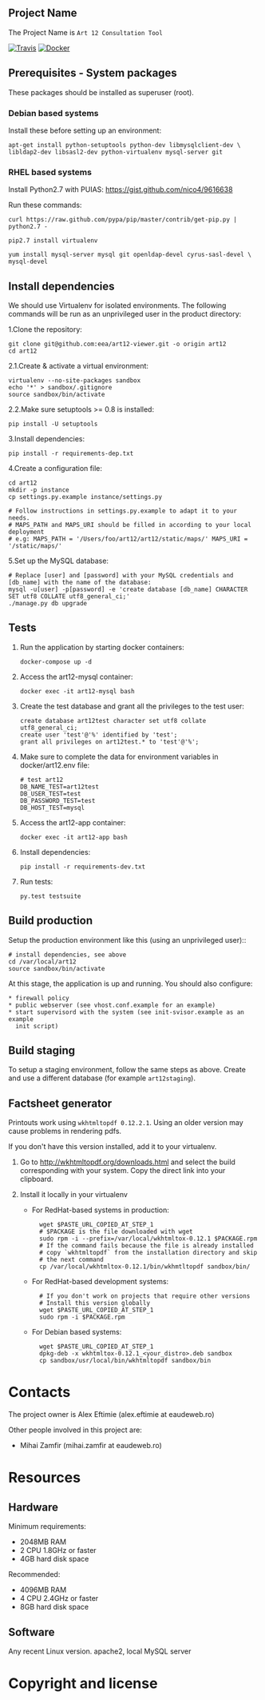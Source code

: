 Project Name
------------
The Project Name is `Art 12 Consultation Tool`

[![Travis](https://travis-ci.org/eea/art12-viewer.svg?branch=master)](https://travis-ci.org/eea/art12-viewer)
[![Docker](https://img.shields.io/docker/build/eeacms/art12-viewer)](https://hub.docker.com/r/eeacms/art12-viewer/builds/)

Prerequisites - System packages
-------------------------------

These packages should be installed as superuser (root).

### Debian based systems ###

Install these before setting up an environment:

    apt-get install python-setuptools python-dev libmysqlclient-dev \
    libldap2-dev libsasl2-dev python-virtualenv mysql-server git

### RHEL based systems ###
Install Python2.7 with PUIAS: https://gist.github.com/nico4/9616638

Run these commands:

    curl https://raw.github.com/pypa/pip/master/contrib/get-pip.py | python2.7 -

    pip2.7 install virtualenv

    yum install mysql-server mysql git openldap-devel cyrus-sasl-devel \
    mysql-devel


Install dependencies
--------------------

We should use Virtualenv for isolated environments. The following commands will
be run as an unprivileged user in the product directory:

1.Clone the repository:


    git clone git@github.com:eea/art12-viewer.git -o origin art12
    cd art12

2.1.Create & activate a virtual environment:


    virtualenv --no-site-packages sandbox
    echo '*' > sandbox/.gitignore
    source sandbox/bin/activate

2.2.Make sure setuptools >= 0.8 is installed:

    pip install -U setuptools

3.Install dependencies:

    pip install -r requirements-dep.txt

4.Create a configuration file:

    cd art12
    mkdir -p instance
    cp settings.py.example instance/settings.py

    # Follow instructions in settings.py.example to adapt it to your needs.
    # MAPS_PATH and MAPS_URI should be filled in according to your local deployment
    # e.g: MAPS_PATH = '/Users/foo/art12/art12/static/maps/' MAPS_URI = '/static/maps/'

5.Set up the MySQL database:

    # Replace [user] and [password] with your MySQL credentials and [db_name] with the name of the database:
    mysql -u[user] -p[password] -e 'create database [db_name] CHARACTER SET utf8 COLLATE utf8_general_ci;'
    ./manage.py db upgrade


Tests
----------------

1. Run the application by starting docker containers:

       docker-compose up -d

2. Access the art12-mysql container:

       docker exec -it art12-mysql bash

3. Create the test database and grant all the privileges to the test user:

       create database art12test character set utf8 collate utf8_general_ci;
       create user 'test'@'%' identified by 'test';
       grant all privileges on art12test.* to 'test'@'%';


4. Make sure to complete the data for environment variables in docker/art12.env file:

       # test art12
       DB_NAME_TEST=art12test
       DB_USER_TEST=test
       DB_PASSWORD_TEST=test
       DB_HOST_TEST=mysql

5. Access the art12-app container:

       docker exec -it art12-app bash

6. Install dependencies:

       pip install -r requirements-dev.txt

7. Run tests:

       py.test testsuite


Build production
----------------

Setup the production environment like this (using an unprivileged user)::

    # install dependencies, see above
    cd /var/local/art12
    source sandbox/bin/activate

At this stage, the application is up and running. You should also configure:

    * firewall policy
    * public webserver (see vhost.conf.example for an example)
    * start supervisord with the system (see init-svisor.example as an example
      init script)


Build staging
-------------

To setup a staging environment, follow the same steps as above. Create and use
a different database (for example ``art12staging``).


Factsheet generator
-------------------

Printouts work using `wkhtmltopdf 0.12.2.1`. Using an older version may cause
problems in rendering pdfs.

If you don't have this version installed, add it to your virtualenv.

1. Go to http://wkhtmltopdf.org/downloads.html and select the build
   corresponding with your system. Copy the direct link into your clipboard.

2. Install it locally in your virtualenv

    * For RedHat-based systems in production:

            wget $PASTE_URL_COPIED_AT_STEP_1
            # $PACKAGE is the file downloaded with wget
            sudo rpm -i --prefix=/var/local/wkhtmltox-0.12.1 $PACKAGE.rpm
            # If the command fails because the file is already installed
            # copy `wkhtmltopdf` from the installation directory and skip
            # the next command
            cp /var/local/wkhtmltox-0.12.1/bin/wkhmtltopdf sandbox/bin/

    * For RedHat-based development systems:

            # If you don't work on projects that require other versions
            # Install this version globally
            wget $PASTE_URL_COPIED_AT_STEP_1
            sudo rpm -i $PACKAGE.rpm

    * For Debian based systems:

            wget $PASTE_URL_COPIED_AT_STEP_1
            dpkg-deb -x wkhtmltox-0.12.1_<your_distro>.deb sandbox
            cp sandbox/usr/local/bin/wkhtmltopdf sandbox/bin


Contacts
========


The project owner is Alex Eftimie (alex.eftimie at eaudeweb.ro)

Other people involved in this project are:

* Mihai Zamfir (mihai.zamfir at eaudeweb.ro)


Resources
=========

Hardware
--------

Minimum requirements:

 * 2048MB RAM
 * 2 CPU 1.8GHz or faster
 * 4GB hard disk space

Recommended:

 * 4096MB RAM
 * 4 CPU 2.4GHz or faster
 * 8GB hard disk space


Software
--------

Any recent Linux version.
apache2, local MySQL server


Copyright and license
=====================
